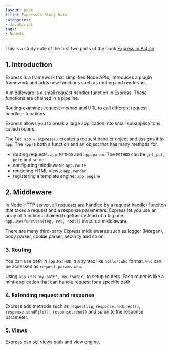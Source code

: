 ```yaml
---
layout: post
title: ExpressJs Study Note 
categories:
- JavaScript
tags:
- NodeJs
---
```


This is a study note of the first two parts of the book [Express in Action](https://www.manning.com/books/express-in-action). 

## 1. Introduction
Express is a framework that simplifies Node APIs, introduces a plugin framework and adds new functions such as routing and rendering.  

A middleware is a small request handler function in Express. These functions are chained in a pipeline. 

Routing examines request method and URL to call different request handleer functions. 

Express allows you to break a large application into small subapplicaitons called routers. 

The `let app = express()` creates a request handler object and assigns it to `app`. The `app` is both a function and an object that has many methods for. 
* routing requests: `app.METHOD` and `app.param`. The `METHOD` can be `get`, `put`, `post` and so on. 
* configuring middleware: `app.route`
* rendering HTML views: `app.render`
* registering a template engine: `app.engine`

## 2. Middleware
In Node HTTP server, all requests are handled by a request handler funciton that takes a request and a response parameters. Express let you use an array of functions chained together instead of a big one. `app.use(function(req, res, next))` installs a middleware. 

There are many third-party Express middlewares such as logger (Morgan), body parser, cookie parser, security and so on.  

### 3. Routing
You can use path in `app.METHOD` in a syntax like `hello/:who` format. `who` can be accessed as `request.params.who`. 

Using `app.use('my-path', my-router)` to setup routers. Each router is like a mini-application that can handle request for a specific path. 

### 4. Extending request and response
Express add methods such as `request.ip`, `response.redirect()`, `response.sendFile()` , `response.send()` and so on to the response parameter. 

### 5. Views
Express can set views path and view engine. 